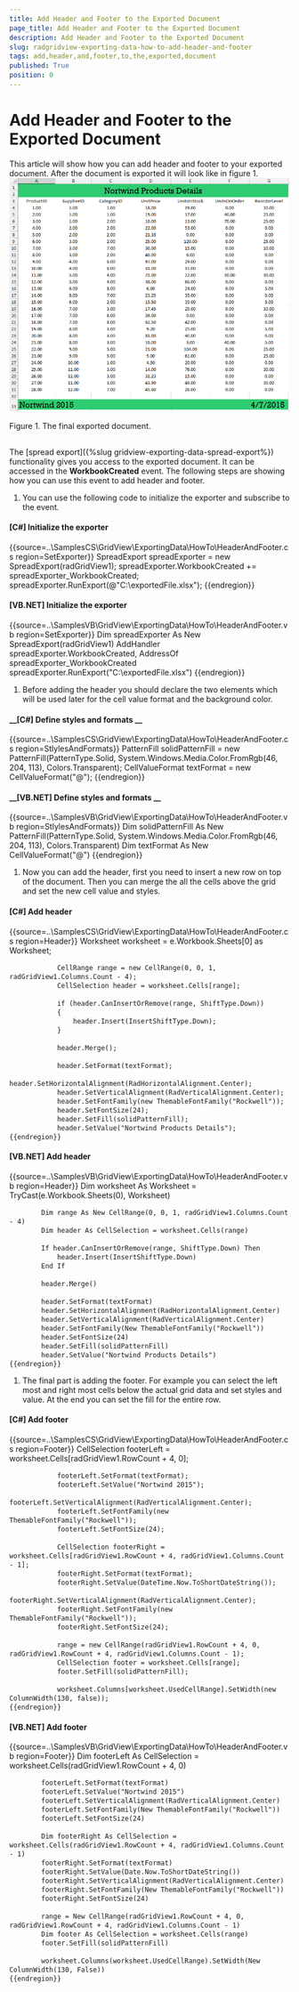```yaml
---
title: Add Header and Footer to the Exported Document
page_title: Add Header and Footer to the Exported Document
description: Add Header and Footer to the Exported Document
slug: radgridview-exporting-data-how-to-add-header-and-footer
tags: add,header,and,footer,to,the,exported,document
published: True
position: 0
---
```


# Add Header and Footer to the Exported Document



This article will show how you can add header and footer to your exported document. After the document is exported it will look like in figure 1.![radgridview-exporting-data-how-to-add-header-and-footer 001](images/radgridview-exporting-data-how-to-add-header-and-footer001.png)

Figure 1. The final exported document.

## 

The [spread export]({%slug gridview-exporting-data-spread-export%}) functionality gives you access to the exported document.
        It can be accessed in the __WorkbookCreated__ event. The following steps are showing 
        how you can use this event to add header and footer.

1. You can use the following code to initialize the exporter and subscribe to the event.
            

#### __[C#] Initialize the exporter__

{{source=..\SamplesCS\GridView\ExportingData\HowTo\HeaderAndFooter.cs region=SetExporter}}
	            SpreadExport spreadExporter = new SpreadExport(radGridView1);
	            spreadExporter.WorkbookCreated += spreadExporter_WorkbookCreated;
	            spreadExporter.RunExport(@"C:\exportedFile.xlsx");
	{{endregion}}



#### __[VB.NET] Initialize the exporter__

{{source=..\SamplesVB\GridView\ExportingData\HowTo\HeaderAndFooter.vb region=SetExporter}}
	        Dim spreadExporter As New SpreadExport(radGridView1)
	        AddHandler spreadExporter.WorkbookCreated, AddressOf spreadExporter_WorkbookCreated
	        spreadExporter.RunExport("C:\exportedFile.xlsx")
	{{endregion}}



1. Before adding the header you should declare the two elements which will be used later for the cell value format and the background color.
          

#### __[C#] Define styles and formats __

{{source=..\SamplesCS\GridView\ExportingData\HowTo\HeaderAndFooter.cs region=StlylesAndFormats}}
	            PatternFill solidPatternFill = new PatternFill(PatternType.Solid, System.Windows.Media.Color.FromRgb(46, 204, 113), Colors.Transparent);
	            CellValueFormat textFormat = new CellValueFormat("@");
	{{endregion}}



#### __[VB.NET] Define styles and formats __

{{source=..\SamplesVB\GridView\ExportingData\HowTo\HeaderAndFooter.vb region=StlylesAndFormats}}
	        Dim solidPatternFill As New PatternFill(PatternType.Solid, System.Windows.Media.Color.FromRgb(46, 204, 113), Colors.Transparent)
	        Dim textFormat As New CellValueFormat("@")
	{{endregion}}



1. Now you can add the header, first you need to insert a new row on top of the document. Then you can merge the all the cells above the grid
            and set the new cell value and styles.
          

#### __[C#] Add header__

{{source=..\SamplesCS\GridView\ExportingData\HowTo\HeaderAndFooter.cs region=Header}}
	            Worksheet worksheet = e.Workbook.Sheets[0] as Worksheet;
	
	            CellRange range = new CellRange(0, 0, 1, radGridView1.Columns.Count - 4);
	            CellSelection header = worksheet.Cells[range];
	
	            if (header.CanInsertOrRemove(range, ShiftType.Down))
	            {
	                header.Insert(InsertShiftType.Down);
	            }
	
	            header.Merge();
	
	            header.SetFormat(textFormat);
	            header.SetHorizontalAlignment(RadHorizontalAlignment.Center);
	            header.SetVerticalAlignment(RadVerticalAlignment.Center);
	            header.SetFontFamily(new ThemableFontFamily("Rockwell"));
	            header.SetFontSize(24);
	            header.SetFill(solidPatternFill);
	            header.SetValue("Nortwind Products Details");
	{{endregion}}



#### __[VB.NET] Add header__

{{source=..\SamplesVB\GridView\ExportingData\HowTo\HeaderAndFooter.vb region=Header}}
	        Dim worksheet As Worksheet = TryCast(e.Workbook.Sheets(0), Worksheet)
	
	        Dim range As New CellRange(0, 0, 1, radGridView1.Columns.Count - 4)
	        Dim header As CellSelection = worksheet.Cells(range)
	
	        If header.CanInsertOrRemove(range, ShiftType.Down) Then
	            header.Insert(InsertShiftType.Down)
	        End If
	
	        header.Merge()
	
	        header.SetFormat(textFormat)
	        header.SetHorizontalAlignment(RadHorizontalAlignment.Center)
	        header.SetVerticalAlignment(RadVerticalAlignment.Center)
	        header.SetFontFamily(New ThemableFontFamily("Rockwell"))
	        header.SetFontSize(24)
	        header.SetFill(solidPatternFill)
	        header.SetValue("Nortwind Products Details")
	{{endregion}}



1. The final part is adding the footer. For example you can select the left most and right most cells below the actual grid data and set styles and value. 
            At the end you can set the fill for the entire row.
          

#### __[C#] Add footer__

{{source=..\SamplesCS\GridView\ExportingData\HowTo\HeaderAndFooter.cs region=Footer}}
	            CellSelection footerLeft = worksheet.Cells[radGridView1.RowCount + 4, 0];
	
	            footerLeft.SetFormat(textFormat);
	            footerLeft.SetValue("Nortwind 2015");
	            footerLeft.SetVerticalAlignment(RadVerticalAlignment.Center);
	            footerLeft.SetFontFamily(new ThemableFontFamily("Rockwell"));
	            footerLeft.SetFontSize(24);
	
	            CellSelection footerRight = worksheet.Cells[radGridView1.RowCount + 4, radGridView1.Columns.Count - 1];
	            footerRight.SetFormat(textFormat);
	            footerRight.SetValue(DateTime.Now.ToShortDateString());
	            footerRight.SetVerticalAlignment(RadVerticalAlignment.Center);
	            footerRight.SetFontFamily(new ThemableFontFamily("Rockwell"));
	            footerRight.SetFontSize(24);
	
	            range = new CellRange(radGridView1.RowCount + 4, 0, radGridView1.RowCount + 4, radGridView1.Columns.Count - 1);
	            CellSelection footer = worksheet.Cells[range];
	            footer.SetFill(solidPatternFill);
	
	            worksheet.Columns[worksheet.UsedCellRange].SetWidth(new ColumnWidth(130, false));
	{{endregion}}



#### __[VB.NET] Add footer__

{{source=..\SamplesVB\GridView\ExportingData\HowTo\HeaderAndFooter.vb region=Footer}}
	        Dim footerLeft As CellSelection = worksheet.Cells(radGridView1.RowCount + 4, 0)
	
	        footerLeft.SetFormat(textFormat)
	        footerLeft.SetValue("Nortwind 2015")
	        footerLeft.SetVerticalAlignment(RadVerticalAlignment.Center)
	        footerLeft.SetFontFamily(New ThemableFontFamily("Rockwell"))
	        footerLeft.SetFontSize(24)
	
	        Dim footerRight As CellSelection = worksheet.Cells(radGridView1.RowCount + 4, radGridView1.Columns.Count - 1)
	        footerRight.SetFormat(textFormat)
	        footerRight.SetValue(Date.Now.ToShortDateString())
	        footerRight.SetVerticalAlignment(RadVerticalAlignment.Center)
	        footerRight.SetFontFamily(New ThemableFontFamily("Rockwell"))
	        footerRight.SetFontSize(24)
	
	        range = New CellRange(radGridView1.RowCount + 4, 0, radGridView1.RowCount + 4, radGridView1.Columns.Count - 1)
	        Dim footer As CellSelection = worksheet.Cells(range)
	        footer.SetFill(solidPatternFill)
	
	        worksheet.Columns(worksheet.UsedCellRange).SetWidth(New ColumnWidth(130, False))
	{{endregion}}


